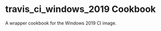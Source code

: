 travis_ci_windows_2019 Cookbook
========================

A wrapper cookbook for the Windows 2019 CI image.
